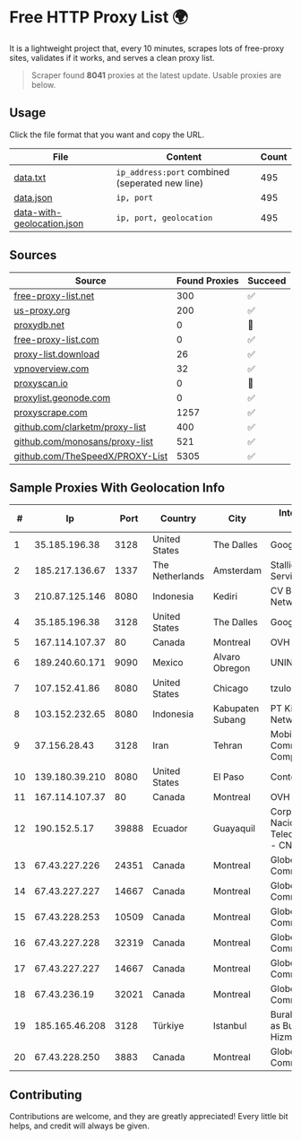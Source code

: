 
# Free HTTP Proxy List 🌍

It is a lightweight project that, every 10 minutes, scrapes lots of free-proxy sites, validates if it works, and serves a clean proxy list.


> Scraper found **8041** proxies at the latest update. Usable proxies are below.

## Usage

Click the file format that you want and copy the URL.


|File|Content|Count|
|----|-------|-----|
|[data.txt](https://raw.githubusercontent.com/themiralay/Proxy-List-World/master/data.txt)|`ip_address:port` combined (seperated new line)|495|
|[data.json](https://raw.githubusercontent.com/themiralay/Proxy-List-World/master/data.json)|`ip, port`|495|
|[data-with-geolocation.json](https://raw.githubusercontent.com/themiralay/Proxy-List-World/master/data-with-geolocation.json)|`ip, port, geolocation`|495|

## Sources

|Source|Found Proxies|Succeed|
|------|-------------|-------|
|[free-proxy-list.net](https://free-proxy-list.net)|300|✅|
|[us-proxy.org](https://www.us-proxy.org)|200|✅|
|[proxydb.net](http://proxydb.net)|0|🚫|
|[free-proxy-list.com](https://free-proxy-list.com/?page=&port=&type%5B%5D=http&type%5B%5D=https&up_time=0&search=Search)|0|✅|
|[proxy-list.download](https://www.proxy-list.download/HTTP)|26|✅|
|[vpnoverview.com](https://vpnoverview.com/privacy/anonymous-browsing/free-proxy-servers)|32|✅|
|[proxyscan.io](https://www.proxyscan.io)|0|🚫|
|[proxylist.geonode.com](https://proxylist.geonode.com/api/proxy-list?limit=300&page=1&sort_by=lastChecked&sort_type=desc&protocols=http,https)|0|✅|
|[proxyscrape.com](https://api.proxyscrape.com/v2/?request=displayproxies&protocol=http&timeout=10000&country=all&ssl=all&anonymity=all)|1257|✅|
|[github.com/clarketm/proxy-list](https://raw.githubusercontent.com/clarketm/proxy-list/master/proxy-list-raw.txt)|400|✅|
|[github.com/monosans/proxy-list](https://raw.githubusercontent.com/monosans/proxy-list/main/proxies/http.txt)|521|✅|
|[github.com/TheSpeedX/PROXY-List](https://raw.githubusercontent.com/TheSpeedX/PROXY-List/master/http.txt)|5305|✅|


## Sample Proxies With Geolocation Info

|#|Ip|Port|Country|City|Internet Service Provider|
|-|--|----|-------|----|-------------------------|
|1|35.185.196.38|3128|United States|The Dalles|Google LLC|
|2|185.217.136.67|1337|The Netherlands|Amsterdam|Stallion Network Services Limited|
|3|210.87.125.146|8080|Indonesia|Kediri|CV Brawijaya Giga Network|
|4|35.185.196.38|3128|United States|The Dalles|Google LLC|
|5|167.114.107.37|80|Canada|Montreal|OVH SAS|
|6|189.240.60.171|9090|Mexico|Alvaro Obregon|UNINET|
|7|107.152.41.86|8080|United States|Chicago|tzulo, inc.|
|8|103.152.232.65|8080|Indonesia|Kabupaten Subang|PT Kingpolah Network Solutions|
|9|37.156.28.43|3128|Iran|Tehran|Mobin Net Communication Company|
|10|139.180.39.210|8080|United States|El Paso|Conterra|
|11|167.114.107.37|80|Canada|Montreal|OVH SAS|
|12|190.152.5.17|39888|Ecuador|Guayaquil|Corporacion Nacional De Telecomunicaciones - CNT EP|
|13|67.43.227.226|24351|Canada|Montreal|GloboTech Communications|
|14|67.43.227.227|14667|Canada|Montreal|GloboTech Communications|
|15|67.43.228.253|10509|Canada|Montreal|GloboTech Communications|
|16|67.43.227.228|32319|Canada|Montreal|GloboTech Communications|
|17|67.43.227.227|14667|Canada|Montreal|GloboTech Communications|
|18|67.43.236.19|32021|Canada|Montreal|GloboTech Communications|
|19|185.165.46.208|3128|Türkiye|Istanbul|Burak Buylu trading as BurtiNET Internet Hizmetleri|
|20|67.43.228.250|3883|Canada|Montreal|GloboTech Communications|



## Contributing

Contributions are welcome, and they are greatly appreciated! Every
little bit helps, and credit will always be given.

